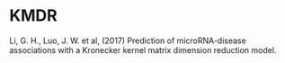 # KMDR
Li, G. H., Luo, J. W. et al, (2017) Prediction of microRNA-disease associations with a Kronecker kernel matrix dimension reduction model.
